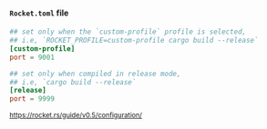 #### `Rocket.toml` file

```toml
## set only when the `custom-profile` profile is selected,
## i.e, `ROCKET_PROFILE=custom-profile cargo build --release`
[custom-profile]
port = 9001
```

```toml
## set only when compiled in release mode,
## i.e, `cargo build --release`
[release]
port = 9999
```

<small>

https://rocket.rs/guide/v0.5/configuration/

</small>


<aside class="notes">
</aside>
